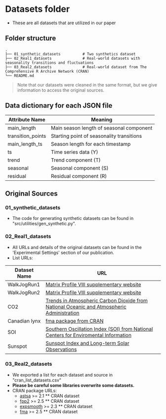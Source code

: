 
# Datasets folder

- These are all datasets that are utilized in our paper


## Folder structure 
    .
    ├── 01_synthetic_datasets          # Two synthetics dataset
    ├── 02_Real1_datasets              # Real-world datasets with seasonality transitions and fluctuations
    ├── 03_Real2_datasets              # Real-world dataset from The Comprehensive R Archive Network (CRAN) 
    └── README.md                      


>  Note that our datasets were cleaned in the same format, but we give information to access the original sources.

## Data dictionary for each JSON file

Attribute Name   | Meaning
-------------    | -------------
main_length      | Main season length of seasonal component
transition_points| Starting point of seasonality transitions
main_length_ts   | Season length for each timestamp
ts               | Time series data (Y)
trend            | Trend component (T)
seasonal         | Seasonal component (S)
residual         | Residual component (R)


## Original Sources

### 01_synthetic_datasets
- The code for generating synthetic datasets can be found in "src/utilities/gen_synthetic.py".

### 02_Real1_datasets
- All URLs and details of the original datasets can be found in the 'Experimental Settings' section of our publication.
- List URLs:

Dataset Name    | URL
-------------   | -------------
WalkJogRun1     | [Matrix Profile VIII supplementary website](https://sites.google.com/site/onlinesemanticsegmentation/)
WalkJogRun2     | [Matrix Profile VIII supplementary website](https://sites.google.com/site/onlinesemanticsegmentation/)
CO2             | [Trends in Atmospheric Carbon Dioxide from National Oceanic and Atmospheric Administration](https://doi.org/10.15138/9N0H-ZH07)
Canadian lynx   | [fma package from CRAN](https://search.r-project.org/CRAN/refmans/fma/html/lynx.html)
SOI             | [Southern Oscillation Index (SOI) from National Centers for Enviromental Information](https://www.ncei.noaa.gov/access/monitoring/enso/soi)
Sunspot         | [Sunspot Index and Long-term Solar Observations](https://www.sidc.be/SILSO/datafiles)


### 03_Real2_datasets
- We exported a list for each dataset and source in "cran_list_datasets.csv" 
- **Please be careful some libraries overwrite some datasets.**
- CRAN package URLs:
    - [astsa](https://cran.r-project.org/web/packages/astsa/index.html) >= 2.1    ** CRAN dataset
    - [fpp2](https://cran.r-project.org/web/packages/fpp2/index.html) >= 2.5    ** CRAN dataset
    - [expsmooth](https://cran.r-project.org/web/packages/expsmooth/index.html) >= 2.3    ** CRAN dataset
    - [fma](https://cran.r-project.org/web/packages/fma/index.html) >= 2.5    ** CRAN dataset


  